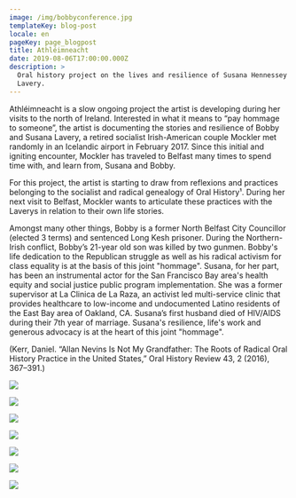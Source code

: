 ```yaml
---
image: /img/bobbyconference.jpg
templateKey: blog-post
locale: en
pageKey: page_blogpost
title: Athléimneacht
date: 2019-08-06T17:00:00.000Z
description: >
  Oral history project on the lives and resilience of Susana Hennessey and Bobby
  Lavery.
---
```

Athléimneacht is a slow ongoing project the artist is developing during her visits to the north of Ireland. Interested in what it means to “pay hommage to someone”, the artist is documenting the stories and resilience of Bobby and Susana Lavery, a retired socialist Irish-American couple Mockler met randomly in an Icelandic airport in February 2017. Since this initial and igniting encounter, Mockler has traveled to Belfast many times to spend time with, and learn from, Susana and Bobby. 

For this project, the artist is starting to draw from reflexions and practices belonging to the socialist and radical genealogy of Oral History¹. During her next visit to Belfast, Mockler wants to articulate these practices with the Laverys in relation to their own life stories.

Amongst many other things, Bobby is a former North Belfast City Councillor (elected 3 terms) and sentenced Long Kesh prisoner. During the Northern-Irish conflict, Bobby’s 21-year old son was killed by two gunmen. Bobby's life dedication to the Republican struggle as well as his radical activism for class equality is at the basis of this joint "hommage". Susana, for her part, has been an instrumental actor for the San Francisco Bay area's health equity and social justice public program implementation. She was a former supervisor at La Clinica de La Raza, an activist led multi-service clinic that provides healthcare to low-income and undocumented Latino residents of the East Bay area of Oakland, CA. Susana’s first husband died of HIV/AIDS during their 7th year of marriage. Susana's resilience, life's work and generous advocacy is at the heart of this joint "hommage".  

(Kerr, Daniel. “Allan Nevins Is Not My Grandfather: The Roots of Radical Oral History Practice in the United States,” Oral History Review 43, 2 (2016), 367–391.)

![](/img/e.png)

![](/img/h.jpg)

![](/img/g.png)

![](/img/screen-shot-2019-09-18-at-11.30.56-am.png)

![](/img/parade.jpg)

![](/img/hblocks.jpg)

![](/img/crop.png)
